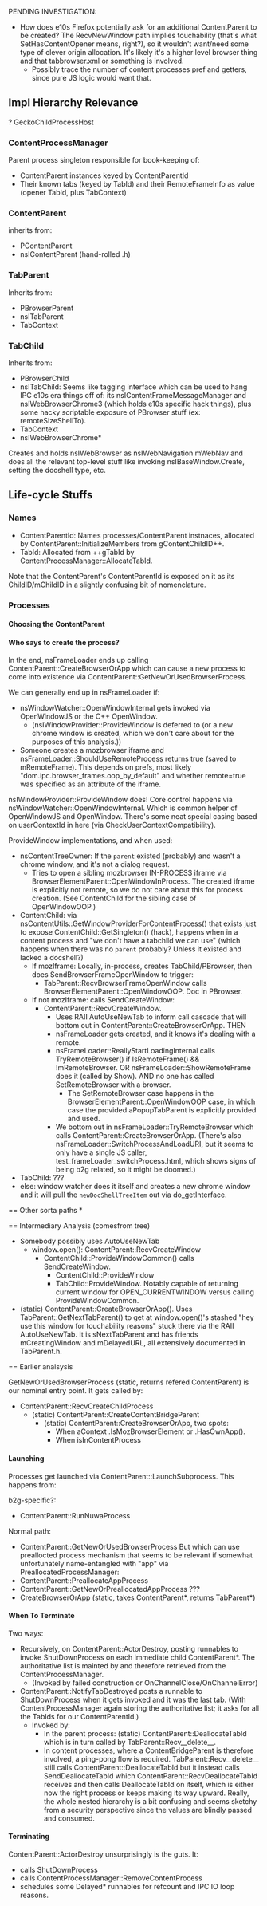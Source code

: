 PENDING INVESTIGATION:
* How does e10s Firefox potentially ask for an additional ContentParent to be
  created?  The RecvNewWindow path implies touchability (that's what
  SetHasContentOpener means, right?), so it wouldn't want/need some type of
  clever origin allocation.  It's likely it's a higher level browser thing and
  that tabbrowser.xml or something is involved.
  * Possibly trace the number of content processes pref and getters, since pure
    JS logic would want that.

## Impl Hierarchy Relevance ##

? GeckoChildProcessHost

### ContentProcessManager ###
Parent process singleton responsible for book-keeping of:
* ContentParent instances keyed by ContentParentId
* Their known tabs (keyed by TabId) and their RemoteFrameInfo as value (opener
  TabId, plus TabContext)

### ContentParent ###
inherits from:
* PContentParent
* nsIContentParent (hand-rolled .h)

### TabParent ###
Inherits from:
* PBrowserParent
* nsITabParent
* TabContext

### TabChild ###

Inherits from:
* PBrowserChild
* nsITabChild: Seems like tagging interface which can be used to hang IPC e10s
  era things off of: its nsIContentFrameMessageManager and nsIWebBrowserChrome3
  (which holds e10s specific hack things), plus some hacky scriptable exposure
  of PBrowser stuff (ex: remoteSizeShellTo).
* TabContext
* nsIWebBrowserChrome*

Creates and holds nsIWebBrowser as nsIWebNavigation mWebNav and does all the
relevant top-level stuff like invoking nsIBaseWindow.Create, setting the
docshell type, etc.

## Life-cycle Stuffs ##

### Names ###

* ContentParentId: Names processes/ContentParent instnaces, allocated by
  ContentParent::InitializeMembers from gContentChildID++.
* TabId: Allocated from ++gTabId by ContentProcessManager::AllocateTabId.

Note that the ContentParent's ContentParentId is exposed on it as its
ChildID/mChildID in a slightly confusing bit of nomenclature.

### Processes ###

#### Choosing the ContentParent ####


#### Who says to create the process?

In the end, nsFrameLoader ends up calling ContentParent::CreateBrowserOrApp
which can cause a new process to come into existence via
ContentParent::GetNewOrUsedBrowserProcess.

We can generally end up in nsFrameLoader if:
* nsWindowWatcher::OpenWindowInternal gets invoked via OpenWindowJS or the C++
  OpenWindow.
  * (nsIWindowProvider::ProvideWindow is deferred to (or a new chrome window is
    created, which we don't care about for the purposes of this analysis.))
* Someone creates a mozbrowser iframe and nsFrameLoader::ShouldUseRemoteProcess
  returns true (saved to mRemoteFrame).  This depends on prefs, most likely
  "dom.ipc.browser_frames.oop_by_default" and whether remote=true was specified
  as an attribute of the iframe.  


nsIWindowProvider::ProvideWindow does!  Core control happens via
nsWindowWatcher::OpenWindowInternal.  Which is common helper of OpenWindowJS
and OpenWindow.  There's some neat special casing based on userContextId in here
(via CheckUserContextCompatibility).

ProvideWindow implementations, and when used:
* nsContentTreeOwner: If the `parent` existed (probably) and wasn't a chrome
  window, and it's not a dialog request.
  * Tries to open a sibling mozbrowser IN-PROCESS iframe via
    BrowserElementParent::OpenWindowInProcess.  The created iframe is explicitly
    not remote, so we do not care about this for process creation.  (See
    ContentChild for the sibling case of OpenWindowOOP.)    
* ContentChild: via nsContentUtils::GetWindowProviderForContentProcess() that
  exists just to expose ContentChild::GetSingleton() (hack), happens when in a
  content process and "we don't have a tabchild we can use" (which happens when
  there was no `parent` probably?  Unless it existed and lacked a docshell?)
  * If mozIframe: Locally, in-process, creates TabChild/PBrowser, then does
    SendBrowserFrameOpenWindow to trigger:
    * TabParent::RecvBrowserFrameOpenWindow calls
      BrowserElementParent::OpenWindowOOP.  Doc in PBrowser.
  * If not mozIframe: calls SendCreateWindow:
    * ContentParent::RecvCreateWindow.
      * Uses RAII AutoUseNewTab to inform call cascade that will bottom out in
        ContentParent::CreateBrowserOrApp. THEN
      * nsFrameLoader gets created, and it knows it's dealing with a remote.
      * nsFrameLoader::ReallyStartLoadingInternal calls TryRemoteBrowser() if
        IsRemoteFrame() && !mRemoteBrowser.  OR  nsFrameLoader::ShowRemoteFrame
        does it (called by Show).  AND no one has called SetRemoteBrowser with
        a browser.
        * The SetRemoteBrowser case happens in the
          BrowserElementParent::OpenWindowOOP case, in which case the provided
          aPopupTabParent is explicitly provided and used.
      * We bottom out in nsFrameLoader::TryRemoteBrowser which calls
        ContentParent::CreateBrowserOrApp.  (There's also
        nsFrameLoader::SwitchProcessAndLoadURI, but it seems to only have a
        single JS caller, test_frameLoader_switchProcess.html, which shows
        signs of being b2g related, so it might be doomed.)
* TabChild: ???
* else: window watcher does it itself and creates a new chrome window and it
  will pull the `newDocShellTreeItem` out via do_getInterface.

== Other sorta paths
*

== Intermediary Analysis
(comesfrom tree)
* Somebody possibly uses AutoUseNewTab
  * window.open(): ContentParent::RecvCreateWindow
    * ContentChild::ProvideWindowCommon() calls SendCreateWindow.
      * ContentChild::ProvideWindow
      * TabChild::ProvideWindow.  Notably capable of returning current window
        for OPEN_CURRENTWINDOW versus calling ProvideWindowCommon.
* (static) ContentParent::CreateBrowserOrApp().  Uses
  TabParent::GetNextTabParent() to get at window.open()'s stashed "hey use
  this window for touchability reasons" stuck there via the RAII AutoUseNewTab.
  It is sNextTabParent and has friends mCreatingWindow and mDelayedURL, all
  extensively documented in TabParent.h.

== Earlier analsysis

GetNewOrUsedBrowserProcess (static, returns refered ContentParent) is our
nominal entry point.  It gets called by:
* ContentParent::RecvCreateChildProcess
  * (static) ContentParent::CreateContentBridgeParent
    * (static) ContentParent::CreateBrowserOrApp, two spots:
      * When aContext .IsMozBrowserElement or .HasOwnApp().
      * When isInContentProcess

#### Launching ####

Processes get launched via ContentParent::LaunchSubprocess.  This happens from:

b2g-specific?:
* ContentParent::RunNuwaProcess

Normal path:
* ContentParent::GetNewOrUsedBrowserProcess
But which can use preallocted process mechanism that seems to be relevant if
somewhat unfortunately name-entangled with "app" via PreallocatedProcessManager:
* ContentParent::PreallocateAppProcess
* ContentParent::GetNewOrPreallocatedAppProcess
???
* CreateBrowserOrApp (static, takes ContentParent*, returns TabParent*)


#### When To Terminate ####
Two ways:
* Recursively, on ContentParent::ActorDestroy, posting runnables to invoke
  ShutDownProcess on each immediate child ContentParent*.  The authoritative
  list is mainted by and therefore retrieved from the ContentProcessManager.
  * (Invoked by failed construction or OnChannelClose/OnChannelError)
* ContentParent::NotifyTabDestroyed posts a runnable to ShutDownProcess when
  it gets invoked and it was the last tab.  (With ContentProcessManager again
  storing the authoritative list; it asks for all the TabIds for our
  ContentParentId.)
  * Invoked by:
    * In the parent process: (static) ContentParent::DeallocateTabId which is
      in turn called by TabParent::Recv__delete__.
    * In content processes, where a ContentBridgeParent is therefore involved,
      a ping-pong flow is required.  TabParent::Recv__delete__ still calls
      ContentParent::DeallocateTabId but it instead calls SendDeallocateTabId
      which ContentParent::RecvDeallocateTabId receives and then calls
      DeallocateTabId on itself, which is either now the right process or keeps
      making its way upward.  Really, the whole nested hierarchy is a bit
      confusing and seems sketchy from a security perspective since the values
      are blindly passed and consumed.

#### Terminating ####
ContentParent::ActorDestroy unsurprisingly is the guts.  It:
* calls ShutDownProcess
* calls ContentProcessManager::RemoveContentProcess
* schedules some Delayed* runnables for refcount and IPC IO loop reasons.
